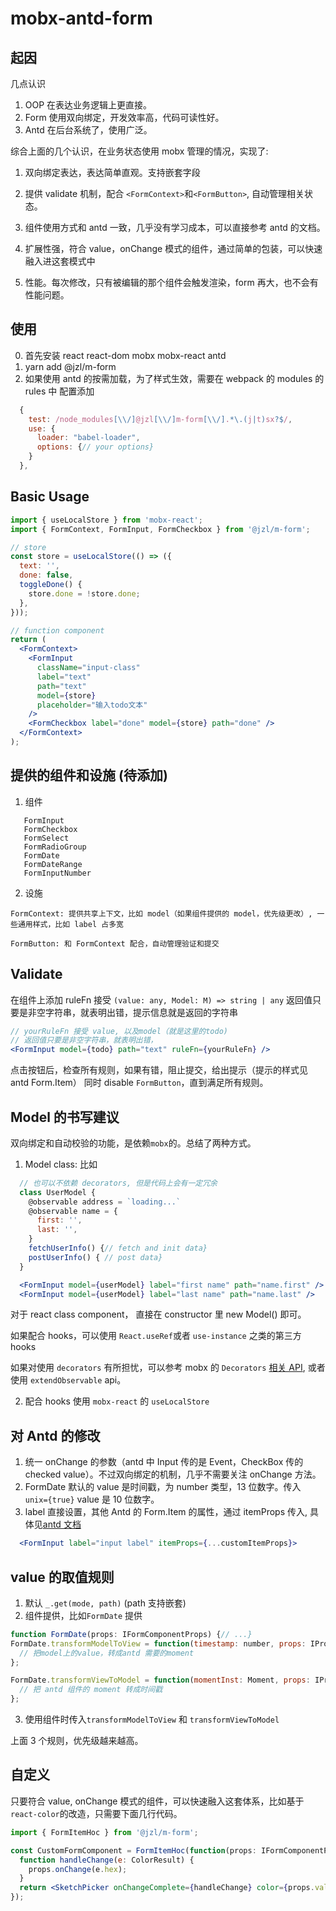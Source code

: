 # mobx-antd-form

## 起因

几点认识

1. OOP 在表达业务逻辑上更直接。
2. Form 使用双向绑定，开发效率高，代码可读性好。
3. Antd 在后台系统了，使用广泛。

综合上面的几个认识，在业务状态使用 mobx 管理的情况，实现了:

1. 双向绑定表达，表达简单直观。支持嵌套字段

2. 提供 validate 机制，配合 `<FormContext>`和`<FormButton>`, 自动管理相关状态。

3. 组件使用方式和 antd 一致，几乎没有学习成本，可以直接参考 antd 的文档。

4. 扩展性强，符合 value，onChange 模式的组件，通过简单的包装，可以快速融入进这套模式中

5. 性能。每次修改，只有被编辑的那个组件会触发渲染，form 再大，也不会有性能问题。

## 使用

0. 首先安装 react react-dom mobx mobx-react antd
1. yarn add @jzl/m-form
1. 如果使用 antd 的按需加载，为了样式生效，需要在 webpack 的 modules 的 rules 中 配置添加

```js
  {
    test: /node_modules[\\/]@jzl[\\/]m-form[\\/].*\.(j|t)sx?$/,
    use: {
      loader: "babel-loader",
      options: {// your options}
    }
  },
```

## Basic Usage

```jsx
import { useLocalStore } from 'mobx-react';
import { FormContext, FormInput, FormCheckbox } from '@jzl/m-form';

// store
const store = useLocalStore(() => ({
  text: '',
  done: false,
  toggleDone() {
    store.done = !store.done;
  },
}));

// function component
return (
  <FormContext>
    <FormInput
      className="input-class"
      label="text"
      path="text"
      model={store}
      placeholder="输入todo文本"
    />
    <FormCheckbox label="done" model={store} path="done" />
  </FormContext>
);
```

## 提供的组件和设施 (待添加)

1. 组件

```
   FormInput
   FormCheckbox
   FormSelect
   FormRadioGroup
   FormDate
   FormDateRange
   FormInputNumber
```

2. 设施

```
FormContext: 提供共享上下文，比如 model（如果组件提供的 model，优先级更改）, 一些通用样式，比如 label 占多宽

FormButton: 和 FormContext 配合，自动管理验证和提交
```

## Validate

在组件上添加 ruleFn 接受 `(value: any, Model: M) => string | any`
返回值只要是非空字符串，就表明出错，提示信息就是返回的字符串

```jsx
// yourRuleFn 接受 value, 以及model（就是这里的todo)
// 返回值只要是非空字符串，就表明出错，
<FormInput model={todo} path="text" ruleFn={yourRuleFn} />
```

点击按钮后，检查所有规则，如果有错，阻止提交，给出提示（提示的样式见 antd Form.Item） 同时 disable `FormButton`，直到满足所有规则。

## Model 的书写建议

双向绑定和自动校验的功能，是依赖`mobx`的。总结了两种方式。

1. Model class: 比如

```jsx
  // 也可以不依赖 decorators, 但是代码上会有一定冗余
  class UserModel {
    @observable address = `loading...`
    @observable name = {
      first: '',
      last: '',
    }
    fetchUserInfo() {// fetch and init data}
    postUserInfo() { // post data}
  }

  <FormInput model={userModel} label="first name" path="name.first" />
  <FormInput model={userModel} label="last name" path="name.last" />
```

对于 react class component， 直接在 constructor 里 new Model() 即可。

如果配合 hooks，可以使用 `React.useRef`或者 `use-instance` 之类的第三方 hooks

如果对使用 `decorators` 有所担忧，可以参考 mobx 的 `Decorators` [相关 API](https://mobx.js.org/refguide/modifiers.html), 或者使用 `extendObservable` api。

2. 配合 hooks
   使用 `mobx-react` 的 `useLocalStore`

## 对 Antd 的修改

1. 统一 onChange 的参数（antd 中 Input 传的是 Event，CheckBox 传的 checked value）。不过双向绑定的机制，几乎不需要关注 onChange 方法。
2. FormDate 默认的 value 是时间戳，为 number 类型，13 位数字。传入 `unix={true}` value 是 10 位数字。
3. label 直接设置，其他 Antd 的 Form.Item 的属性，通过 itemProps 传入, 具体见[antd 文档](https://ant.design/components/form-cn/#Form.Item)

```jsx
  <FormInput label="input label" itemProps={...customItemProps}>
```

## value 的取值规则

1. 默认 `_.get(mode, path)` (path 支持嵌套)
2. 组件提供，比如`FormDate` 提供

```jsx
function FormDate(props: IFormComponentProps) {// ...}
FormDate.transformModelToView = function(timestamp: number, props: IProps) {
  // 把model上的value，转成antd 需要的moment
};

FormDate.transformViewToModel = function(momentInst: Moment, props: IProps) {
  // 把 antd 组件的 moment 转成时间戳
};
```

3. 使用组件时传入`transformModelToView` 和 `transformViewToModel`

上面 3 个规则，优先级越来越高。

## 自定义

只要符合 value, onChange 模式的组件，可以快速融入这套体系，比如基于`react-color`的改造，只需要下面几行代码。

```jsx
import { FormItemHoc } from '@jzl/m-form';

const CustomFormComponent = FormItemHoc(function(props: IFormComponentProps) {
  function handleChange(e: ColorResult) {
    props.onChange(e.hex);
  }
  return <SketchPicker onChangeComplete={handleChange} color={props.value} />;
});
```
